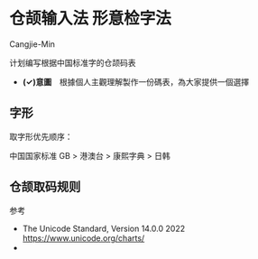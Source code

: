 # 仓颉输入法 形意检字法

Cangjie-Min



计划编写根据中国标准字的仓颉码表

- **(✓)意圖**　根據個人主觀理解製作一份碼表，為大家提供一個選擇



## 字形

取字形优先顺序：

中国国家标准 GB > 港澳台 > 康熙字典 > 日韩



## 仓颉取码规则







参考

- The Unicode Standard, Version 14.0.0 2022 https://www.unicode.org/charts/
- 
